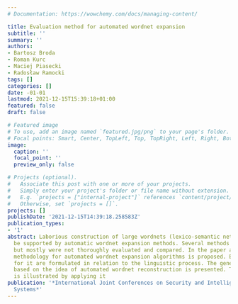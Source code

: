 ```yaml
---
# Documentation: https://wowchemy.com/docs/managing-content/

title: Evaluation method for automated wordnet expansion
subtitle: ''
summary: ''
authors:
- Bartosz Broda
- Roman Kurc
- Maciej Piasecki
- Radosław Ramocki
tags: []
categories: []
date: -01-01
lastmod: 2021-12-15T15:39:18+01:00
featured: false
draft: false

# Featured image
# To use, add an image named `featured.jpg/png` to your page's folder.
# Focal points: Smart, Center, TopLeft, Top, TopRight, Left, Right, BottomLeft, Bottom, BottomRight.
image:
  caption: ''
  focal_point: ''
  preview_only: false

# Projects (optional).
#   Associate this post with one or more of your projects.
#   Simply enter your project's folder or file name without extension.
#   E.g. `projects = ["internal-project"]` references `content/project/deep-learning/index.md`.
#   Otherwise, set `projects = []`.
projects: []
publishDate: '2021-12-15T14:39:18.258583Z'
publication_types:
- '1'
abstract: Laborious construction of large wordnets (lexico-semantic networks) can
  be supported by automatic wordnet expansion methods. Several methods were proposed
  but mostly were not thoroughly evaluated and compared. In the paper an evaluation
  methodology for automated wordnet expansion algorithms is proposed. Basic requirements
  for it are formulated in relation to the linguistic process. The general scheme
  based on the idea of automated wordnet reconstruction is presented. The methodology
  is illustrated by applying it
publication: '*International Joint Conferences on Security and Intelligent Information
  Systems*'
---
```

